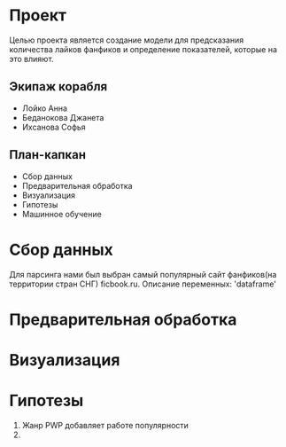 # Проект
Целью проекта является создание модели для предсказания количества лайков фанфиков и определение показателей, которые на это влияют. 
## Экипаж корабля
- Лойко Анна
- Беданокова Джанета
- Ихсанова Софья
## План-капкан
- Сбор данных
- Предварительная обработка
- Визуализация
- Гипотезы
- Машинное обучение
# Сбор данных
Для парсинга нами был выбран самый популярный сайт фанфиков(на территории стран СНГ) ficbook.ru. 
Описание переменных:
'dataframe'
# Предварительная обработка
# Визуализация
# Гипотезы
1. Жанр PWP добавляет работе популярности
2. 
